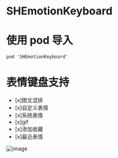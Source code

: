 # SHEmotionKeyboard
# 使用 pod 导入
```
pod 'SHEmotionKeyboard'
```
# 表情键盘支持
- [x]图文混排
- [x]自定义表情
- [x]系统表情
- [x]gif
- [x]添加收藏
- [x]最近表情

![image](https://github.com/CCSH/SHEmotionKeyboard/blob/master/QQ20170801-132029-HD.gif)
